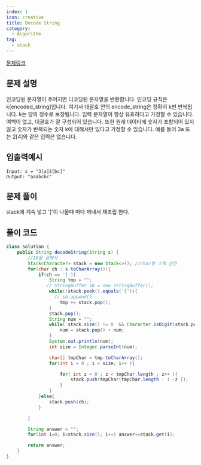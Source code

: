 ```yaml
---
index: 1
icon: creative
title: Decode String
category:
  - Algorithm
tag:
  - stack
---
```


[문제링크](https://leetcode.com/problems/tweet-counts-per-frequency/)

## 문제 설명

인코딩된 문자열이 주어지면 디코딩된 문자열을 반환합니다. 인코딩 규칙은 k[encoded_string]입니다. 여기서 대괄호 안의 encode_string은 정확히 k번 반복됩니다. k는 양의 정수로 보장됩니다. 입력 문자열이 항상 유효하다고 가정할 수 있습니다. 여백이 없고, 대괄호가 잘 구성되어 있습니다. 또한 원래 데이터에 숫자가 포함되어 있지 않고 숫자가 반복되는 숫자 k에 대해서만 있다고 가정할 수 있습니다. 예를 들어 3a 또는 2[4]와 같은 입력은 없습니다.

## 입출력예시

```
Input: s = "3[a]2[bc]"
Output: "aaabcbc"
```

## 문제 풀이

stack에 계속 넣고 ']'이 나올때 마다 꺼내서 재조립 한다.

## 풀이 코드

```java
class Solution {
    public String decodeString(String s) {
        //10을 곱해서
        Stack<Character> stack = new Stack<>(); //char형 스택 선언
        for(char ch : s.toCharArray()){
            if(ch == ']'){
                String tmp = "";
               // StringBuffer sb = new StringBuffer();
                while(!stack.peek().equals('[')){
                  // sb.append()
                    tmp += stack.pop();
                }
                stack.pop();
                String num = "";
                while( stack.size() != 0  && Character.isDigit(stack.peek()) ){
                    num = stack.pop() + num;
                }
                System.out.println(num);
                int size = Integer.parseInt(num);

                char[] tmpChar = tmp.toCharArray();
                for(int i = 0 ; i < size; i++ ){

                    for( int z = 0 ; z < tmpChar.length ; z++ ){
                        stack.push(tmpChar[tmpChar.length - 1 -z ]);
                    }
                }
            }else{
                stack.push(ch);
            }

        }

        String answer = "";
        for(int i=0; i<stack.size(); i++) answer+=stack.get(i);

        return answer;
    }
}
```
